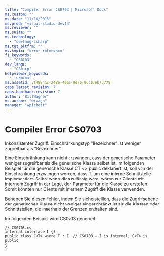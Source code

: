 ```yaml
---
title: "Compiler Error CS0703 | Microsoft Docs"
ms.custom: ""
ms.date: "11/16/2016"
ms.prod: "visual-studio-dev14"
ms.reviewer: ""
ms.suite: ""
ms.technology: 
  - "devlang-csharp"
ms.tgt_pltfrm: ""
ms.topic: "error-reference"
f1_keywords: 
  - "CS0703"
dev_langs: 
  - "CSharp"
helpviewer_keywords: 
  - "CS0703"
ms.assetid: 3f488412-248e-40ad-9d76-96cb3eb73778
caps.latest.revision: 7
caps.handback.revision: 7
author: "BillWagner"
ms.author: "wiwagn"
manager: "wpickett"
---
```

# Compiler Error CS0703
Inkonsistenter Zugriff: Einschränkungstyp "Bezeichner" ist weniger zugreifbar als "Bezeichner".  
  
 Eine Einschränkung kann nicht erzwingen, dass der generische Parameter weniger zugreifbar als die generische Klasse selbst ist.  Im folgenden Beispiel für die generische Klasse CT \<\> public deklariert ist, soll von der Einschränkung erzwungen werden, dass T, um eine interne Schnittstelle implementiert.  Selbst wenn dies zulässig wäre, wären nur Clients mit internem Zugriff in der Lage, den Parameter für die Klasse zu erstellen. Somit könnten nur Clients mit internem Zugriff die Klasse verwenden.  
  
 Beheben Sie diesen Fehler, indem Sie sicherstelllen, dass die Zugriffsebene der generischen Klasse nicht weniger eingeschränkt ist als die Klassen oder Schnittstellen, die innerhalb der Grenzen enthalten sind.  
  
 Im folgenden Beispiel wird CS0703 generiert:  
  
```  
// CS0703.cs  
internal interface I {}  
public class C<T> where T : I  // CS0703 – I is internal; C<T> is public  
{  
}  
```